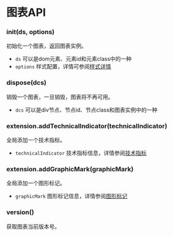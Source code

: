 # 图表API

### init(ds, options)
初始化一个图表，返回图表实例。

- `ds` 可以是dom元素、元素id和元素class中的一种
- `options` 样式配置，详情可参阅[样式详情](styles.md)



### dispose(dcs)
销毁一个图表，一旦销毁，图表将不再可用。

- `dcs` 可以是div节点、节点id、节点class和图表实例中的一种



### extension.addTechnicalIndicator(technicalIndicator)
全局添加一个技术指标。

- `technicalIndicator` 技术指标信息，详情参阅[技术指标](technical-indicator.md)



### extension.addGraphicMark(graphicMark)
全局添加一个图形标记。

- `graphicMark` 图形标记信息，详情参阅[图形标记](graphic-mark.md)



### version()
获取图表当前版本号。




